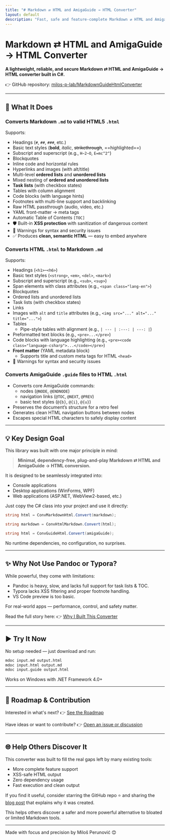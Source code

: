 ```yaml
---
title: "# Markdown ⇄ HTML and AmigaGuide → HTML Converter"
layout: default
description: "Fast, safe and feature-complete Markdown ⇄ HTML and AmigaGuide → HTML converter written in C#."
---
```


# Markdown ⇄ HTML and AmigaGuide → HTML Converter

**A lightweight, reliable, and secure Markdown ⇄ HTML and AmigaGuide → HTML converter built in C#.**

👉 GitHub repository: [milos-p-lab/MarkdownGuideHtmlConverter](https://github.com/milos-p-lab/MarkdownGuideHtmlConverter)

---

## 🔧 What It Does

### Converts Markdown `.md` to valid HTML5 `.html`

Supports:

- Headings (`#`, `##`, `###`, etc.)
- Basic text styles (**bold**, *italic*, ~~strikethrough~~, ==highlighted==)
- Subscript and superscript (e.g., `H~2~O`, `E=mc^2^`)
- Blockquotes
- Inline code and horizontal rules
- Hyperlinks and images (with alt/title)
- Multi-level **ordered lists** and **unordered lists**
- Mixed nesting of **ordered and unordered lists**
- **Task lists** (with checkbox states)
- Tables with column alignment
- Code blocks (with language hints)
- Footnotes with multi-line support and backlinking
- Raw HTML passthrough (audio, video, etc.)
- YAML front-matter → meta tags
- Automatic Table of Contents `[TOC]`
- 🛡️ Built-in **XSS protection** with sanitization of dangerous content
- 🚨 Warnings for syntax and security issues
- ✅ Produces **clean, semantic HTML** — easy to embed anywhere

### Converts HTML `.html` to Markdown `.md`

Supports:

- Headings (`<h1>`–`<h6>`)
- Basic text styles (`<strong>`, `<em>`, `<del>`, `<mark>`)
- Subscript and superscript (e.g., `<sub>`, `<sup>`)
- Span elements with class attributes (e.g., `<span class="lang-en">`)
- Blockquotes
- Ordered lists and unordered lists
- Task lists (with checkbox states)
- Links
- Images with `alt` and `title` attributes (e.g., `<img src="..." alt="..." title="...">`)
- Tables
  - Pipe-style tables with alignment (e.g., `| --- | :---: | ---: |`)
- Preformatted text blocks (e.g., `<pre>...</pre>`)
- Code blocks with language highlighting (e.g., `<pre><code class="language-csharp">...</code></pre>`)
- **Front matter** (YAML metadata block)  
  - Supports title and custom meta tags for HTML `<head>`
- 🚨 Warnings for syntax and security issues

### Converts AmigaGuide `.guide` files to HTML `.html`

- Converts core AmigaGuide commands:
  - nodes (`@NODE`, `@ENDNODE`)
  - navigation links (`@TOC`, `@NEXT`, `@PREV`)
  - basic text styles (`@{b}`, `@{i}`, `@{u}`)
- Preserves the document’s structure for a retro feel
- Generates clean HTML navigation buttons between nodes
- Escapes special HTML characters to safely display content

---

## 💡 Key Design Goal

This library was built with one major principle in mind:

> **Minimal, dependency-free, plug-and-play Markdown ⇄ HTML and AmigaGuide → HTML conversion.**

It is designed to be seamlessly integrated into:

- Console applications
- Desktop applications (WinForms, WPF)
- Web applications (ASP.NET, WebView2-based, etc.)

Just copy the C# class into your project and use it directly:

```csharp
string html = ConvMarkdownHtml.Convert(markdown);
```

```csharp
string markdown = ConvHtmlMarkdown.Convert(html);
```

```csharp
string html = ConvGuideHtml.Convert(amigaGuide);
```

No runtime dependencies, no configuration, no surprises.

---

## ✨ Why Not Use Pandoc or Typora?

While powerful, they come with limitations:

- Pandoc is heavy, slow, and lacks full support for task lists & TOC.
- Typora lacks XSS filtering and proper footnote handling.
- VS Code preview is too basic.

For real-world apps — performance, control, and safety matter.

Read the full story here: 👉 [Why I Built This Converter](blog.md)

---

## ▶️ Try It Now

No setup needed — just download and run:

```cmd
mdoc input.md output.html
mdoc input.html output.md
mdoc input.guide output.html
```

Works on Windows with .NET Framework 4.0+

---

## 📌 Roadmap & Contribution

Interested in what's next? 👉 [See the Roadmap](ROADMAP.md)

Have ideas or want to contribute? 👉 [Open an issue or discussion](https://github.com/milos-p-lab/MarkdownGuideHtmlConverter/discussions)

---

## 🌐 Help Others Discover It

This converter was built to fill the real gaps left by many existing tools:

- More complete feature support
- XSS-safe HTML output
- Zero dependency usage
- Fast execution and clean output

If you find it useful, consider starring the GitHub repo ⭐ and sharing the [blog post](blog.md) that explains why it was created.

This helps others discover a safer and more powerful alternative to bloated or limited Markdown tools.

---

Made with focus and precision by Miloš Perunović 😊
